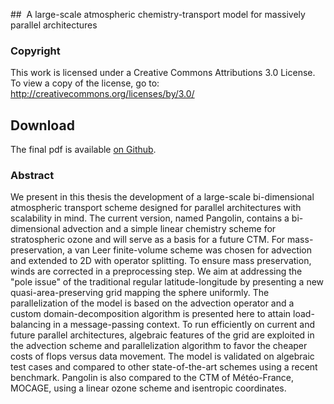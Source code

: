 ##  A large-scale atmospheric chemistry-transport model for massively parallel architectures

### Copyright
This work is licensed under a Creative Commons Attributions 3.0 License.
To view a copy of the license, go to:
http://creativecommons.org/licenses/by/3.0/

## Download
The final pdf is available [on Github](https://github.com/alexDarcy/thesis/releases/download/v1.0/manuscript_praga.pdf).

### Abstract
We present in this thesis the development of a large-scale bi-dimensional
atmospheric transport scheme designed for parallel architectures with
scalability in mind. The current version, named Pangolin, contains a
bi-dimensional advection and a simple linear chemistry scheme for stratospheric
ozone and will serve as a basis for a future CTM. For mass-preservation, a
van Leer finite-volume scheme was chosen for advection and extended to 2D with
operator splitting. To ensure mass preservation, winds are corrected in a
preprocessing step. We aim at addressing the "pole issue" of the traditional
regular latitude-longitude by presenting a new quasi-area-preserving grid
mapping the sphere uniformly. The parallelization of the model is based on the
advection operator and a custom domain-decomposition algorithm is presented here
to attain load-balancing in a message-passing context. To run efficiently on
current and future parallel architectures, algebraic features of the grid are
exploited in the advection scheme and parallelization algorithm to favor the
cheaper costs of flops versus data movement. The model is validated on algebraic
test cases and compared to other state-of-the-art schemes using a recent
benchmark. Pangolin is also compared to the CTM of Météo-France, MOCAGE,
using a linear ozone scheme and isentropic coordinates.


